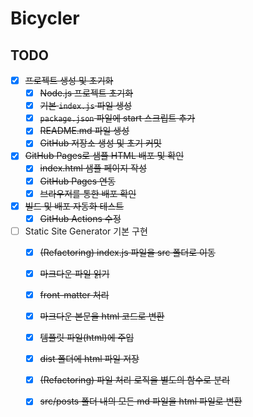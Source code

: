 # Bicycler

## TODO

- [x] ~~프로젝트 생성 및 초기화~~
    - [x] ~~Node.js 프로젝트 초기화~~
    - [x] ~~기본 `index.js` 파일 생성~~
    - [x] ~~`package.json` 파일에 start 스크립트 추가~~
    - [x] ~~README.md 파일 생성~~
    - [x] ~~GitHub 저장소 생성 및 초기 커밋~~
- [x] ~~GitHub Pages로 샘플 HTML 배포 및 확인~~
    - [x] ~~index.html 샘플 페이지 작성~~
    - [x] ~~GitHub Pages 연동~~
    - [x] ~~브라우저를 통한 배포 확인~~
- [x] ~~빌드 및 배포 자동화 테스트~~
    - [x] ~~GitHub Actions 수정~~
- [ ] Static Site Generator 기본 구현
    - [x] ~~(Refactoring) index.js 파일을 src 폴더로 이동~~
    - [x] ~~마크다운 파일 읽기~~
    - [x] ~~front-matter 처리~~
    - [x] ~~마크다운 본문을 html 코드로 변환~~
    - [x] ~~템플릿 파일(html)에 주입~~
    - [x] ~~dist 폴더에 html 파일 저장~~
    - [x] ~~(Refactoring) 파일 처리 로직을 별도의 함수로 분리~~
    - [x] ~~src/posts 폴더 내의 모든 md 파일을 html 파일로 변환~~

